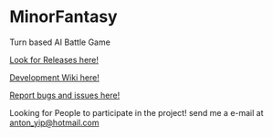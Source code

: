 # MinorFantasy
Turn based AI Battle Game  
  
[Look for Releases here!](https://github.com/antonyip/MinorFantasy/releases)  
  
[Development Wiki here!](https://github.com/antonyip/MinorFantasy/wiki)  

[Report bugs and issues here!](https://github.com/antonyip/MinorFantasy/issues)  

Looking for People to participate in the project! send me a e-mail at anton_yip@hotmail.com
